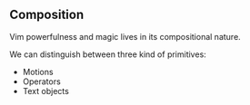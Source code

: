 ## Composition

Vim powerfulness and magic lives in its compositional nature.

We can distinguish between three kind of primitives:

- Motions
- Operators
- Text objects


